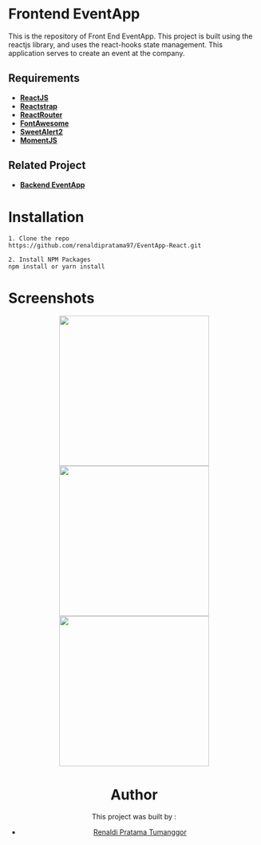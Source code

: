 # Frontend EventApp
This is the repository of Front End EventApp. This project is built using the reactjs library, and uses the react-hooks state management. This application serves to create an event at the company.

## Requirements
* **[ReactJS](https://reactjs.org/)**
* **[Reactstrap](https://reactstrap.github.io/)**
* **[ReactRouter](https://reactrouter.com/)**
* **[FontAwesome](https://fontawesome.com/how-to-use/on-the-web/using-with/react)**
* **[SweetAlert2](https://sweetalert2.github.io/)**
* **[MomentJS](https://momentjs.com/)**

## Related Project
* **[Backend EventApp](https://github.com/renaldipratama97/Backend-EventApp.git)**

# Installation
```
1. Clone the repo
https://github.com/renaldipratama97/EventApp-React.git

2. Install NPM Packages
npm install or yarn install

```
# Screenshots
<div display="flex" align="center">
<img src="https://user-images.githubusercontent.com/72293996/112709988-71f35600-8ef0-11eb-8286-b8b5444e42eb.png" width="300">
<img src="https://user-images.githubusercontent.com/72293996/112710047-d0b8cf80-8ef0-11eb-826f-d0b3df5a9208.png" width="300">
<img src="https://user-images.githubusercontent.com/72293996/112710019-a109c780-8ef0-11eb-9da0-ab4e80afc3a0.png" width="300">

# Author
This project was built by :
* [Renaldi Pratama Tumanggor](https://github.com/renaldipratama97)
